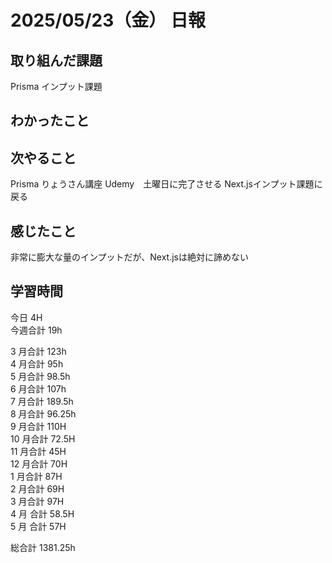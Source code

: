 # 2025/05/23（金） 日報

## 取り組んだ課題
Prisma インプット課題

## わかったこと


## 次やること
Prisma りょうさん講座 Udemy　土曜日に完了させる
Next.jsインプット課題に戻る

## 感じたこと
非常に膨大な量のインプットだが、Next.jsは絶対に諦めない


## 学習時間

今日 4H
<br />
今週合計 19h
<br />

3 月合計 123h
<br />
4 月合計 95h
<br />
5 月合計 98.5h
<br />
6 月合計 107h
<br />
7 月合計 189.5h
<br />
8 月合計 96.25h
<br />
9 月合計 110H
<br />
10 月合計 72.5H
<br />
11 月合計 45H
<br />
12 月合計 70H
<br />
1 月合計 87H
<br />
2 月合計 69H
<br />
3 月合計 97H
<br />
4 月 合計 58.5H
<br />
5 月 合計 57H

総合計 1381.25h
